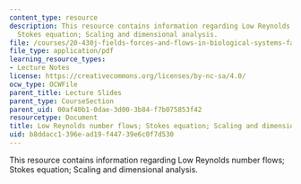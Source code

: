 ```yaml
---
content_type: resource
description: This resource contains information regarding Low Reynolds number flows;
  Stokes equation; Scaling and dimensional analysis.
file: /courses/20-430j-fields-forces-and-flows-in-biological-systems-fall-2015/b8ddacc1396ead19f44739e6c0f7d530_MIT20_430JF15_Lecture17.pdf
file_type: application/pdf
learning_resource_types:
- Lecture Notes
license: https://creativecommons.org/licenses/by-nc-sa/4.0/
ocw_type: OCWFile
parent_title: Lecture Slides
parent_type: CourseSection
parent_uid: 00af40b1-0dae-3d00-3b84-f7b075853f42
resourcetype: Document
title: Low Reynolds number flows; Stokes equation; Scaling and dimensional analysis
uid: b8ddacc1-396e-ad19-f447-39e6c0f7d530
---
```

This resource contains information regarding Low Reynolds number flows; Stokes equation; Scaling and dimensional analysis.